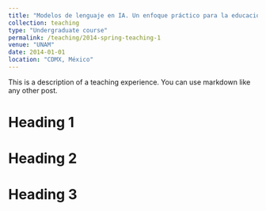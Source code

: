 ```yaml
---
title: "Modelos de lenguaje en IA. Un enfoque práctico para la educación"
collection: teaching
type: "Undergraduate course"
permalink: /teaching/2014-spring-teaching-1
venue: "UNAM"
date: 2014-01-01
location: "CDMX, México"
---
```


This is a description of a teaching experience. You can use markdown like any other post.

Heading 1
======

Heading 2
======

Heading 3
======